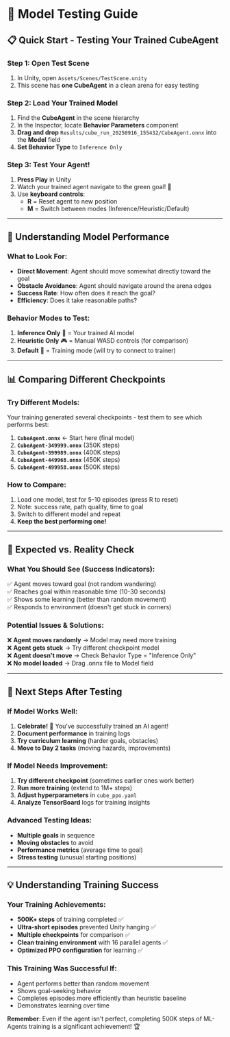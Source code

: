 # 🧠 Model Testing Guide

## 📋 Quick Start - Testing Your Trained CubeAgent

### **Step 1: Open Test Scene**

1. In Unity, open `Assets/Scenes/TestScene.unity`
2. This scene has **one CubeAgent** in a clean arena for easy testing

### **Step 2: Load Your Trained Model**

1. Find the **CubeAgent** in the scene hierarchy
2. In the Inspector, locate **Behavior Parameters** component
3. **Drag and drop** `Results/cube_run_20250916_155432/CubeAgent.onnx` into the **Model** field
4. **Set Behavior Type** to `Inference Only`

### **Step 3: Test Your Agent!**

1. **Press Play** in Unity
2. Watch your trained agent navigate to the green goal! 🎯
3. Use **keyboard controls**:
   - **R** = Reset agent to new position
   - **M** = Switch between modes (Inference/Heuristic/Default)

---

## 🔬 Understanding Model Performance

### **What to Look For:**

- **Direct Movement**: Agent should move somewhat directly toward the goal
- **Obstacle Avoidance**: Agent should navigate around the arena edges
- **Success Rate**: How often does it reach the goal?
- **Efficiency**: Does it take reasonable paths?

### **Behavior Modes to Test:**

1. **Inference Only** 🧠 = Your trained AI model
2. **Heuristic Only** 🎮 = Manual WASD controls (for comparison)
3. **Default** 🔄 = Training mode (will try to connect to trainer)

---

## 📊 Comparing Different Checkpoints

### **Try Different Models:**

Your training generated several checkpoints - test them to see which performs best:

1. **`CubeAgent.onnx`** ← Start here (final model)
2. **`CubeAgent-349999.onnx`** (350K steps)
3. **`CubeAgent-399989.onnx`** (400K steps)
4. **`CubeAgent-449968.onnx`** (450K steps)
5. **`CubeAgent-499958.onnx`** (500K steps)

### **How to Compare:**

1. Load one model, test for 5-10 episodes (press R to reset)
2. Note: success rate, path quality, time to goal
3. Switch to different model and repeat
4. **Keep the best performing one!**

---

## 🎯 Expected vs. Reality Check

### **What You Should See (Success Indicators):**

✅ Agent moves toward goal (not random wandering)  
✅ Reaches goal within reasonable time (10-30 seconds)  
✅ Shows some learning (better than random movement)  
✅ Responds to environment (doesn't get stuck in corners)

### **Potential Issues & Solutions:**

❌ **Agent moves randomly** → Model may need more training  
❌ **Agent gets stuck** → Try different checkpoint model  
❌ **Agent doesn't move** → Check Behavior Type = "Inference Only"  
❌ **No model loaded** → Drag .onnx file to Model field

---

## 🚀 Next Steps After Testing

### **If Model Works Well:**

1. **Celebrate!** 🎉 You've successfully trained an AI agent!
2. **Document performance** in training logs
3. **Try curriculum learning** (harder goals, obstacles)
4. **Move to Day 2 tasks** (moving hazards, improvements)

### **If Model Needs Improvement:**

1. **Try different checkpoint** (sometimes earlier ones work better)
2. **Run more training** (extend to 1M+ steps)
3. **Adjust hyperparameters** in `cube_ppo.yaml`
4. **Analyze TensorBoard** logs for training insights

### **Advanced Testing Ideas:**

- **Multiple goals** in sequence
- **Moving obstacles** to avoid
- **Performance metrics** (average time to goal)
- **Stress testing** (unusual starting positions)

---

## 💡 Understanding Training Success

### **Your Training Achievements:**

- **500K+ steps** of training completed ✅
- **Ultra-short episodes** prevented Unity hanging ✅
- **Multiple checkpoints** for comparison ✅
- **Clean training environment** with 16 parallel agents ✅
- **Optimized PPO configuration** for learning ✅

### **This Training Was Successful If:**

- Agent performs better than random movement
- Shows goal-seeking behavior
- Completes episodes more efficiently than heuristic baseline
- Demonstrates learning over time

**Remember**: Even if the agent isn't perfect, completing 500K steps of ML-Agents training is a significant achievement! 🏆
